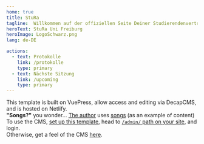 ```yaml
---
home: true
title: StuRa
tagline:  Willkommen auf der offiziellen Seite Deiner Studierendenvertretung 
heroText: StuRa Uni Freiburg
heroImage: LogoSchwarz.png
lang: de-DE

actions:
  - text: Protokolle
    link: /protokolle
    type: primary
  - text: Nächste Sitzung
    link: /upcoming
    type: primary
---
```


<div class="center">
<div class="spaced">
  This template is built on VuePress, allow access and editing via DecapCMS, and is hosted on Netlify. <br><b>"Songs?"</b> you wonder... <a href="https://md.engineer/" target="_blank">The author</a> uses <a href="/songs/">songs</a> (as an example of content)
</div>
<div class="spaced">
  To use the CMS, <a href="/template/#setup">set up this template</a>, head to <a href="/admin/" target="_blank"><code>/admin/</code> path on your site</a>, and login.
  <br>Otherwise, get a feel of the CMS <a href="https://cms-demo.netlify.com/" target="_blank">here</a>.
</div>
</div>
